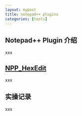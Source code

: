```yaml
---
layout: mypost
title: notepad++ plugins
categories: [tools]
---
```


## Notepad++ Plugin 介绍

xxx

## [NPP_HexEdit](https://github.com/chcg/NPP_HexEdit)

xxx

## 实操记录

xxx
